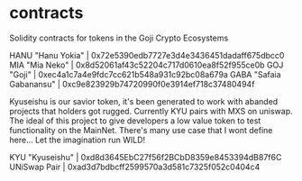 # contracts
Solidity contracts for tokens in the Goji Crypto Ecosystems

HANU "Hanu Yokia"       | 0x72e5390edb7727e3d4e3436451dadaff675dbcc0
MIA  "Mia Neko"         | 0x8d52061af43c52204c717d0610ea8f52f955ce0b
GOJ  "Goji"             | 0xec4a1c7a4e9fdc7cc621b548a931c92bc08a679a
GABA "Safaia Gabanansu" | 0xc9e823929b74720990f0e3914ef718c37480494f

Kyuseishu is our savior token, it's been generated to work with abanded projects that holders got rugged. Currently KYU pairs with MXS on uniswap. The ideal of this project to give developers a low value token to test functionality on the MainNet. There's many use case that I wont define here... Let the imagination run WILD!

KYU "Kyuseishu"         | 0xd8d3645EbC27f56f2BCbD8359e8453394dB87f6C
UNiSwap Pair            | 0xad3d7bdbcff2599570a3d581c7325f052c0404c4
